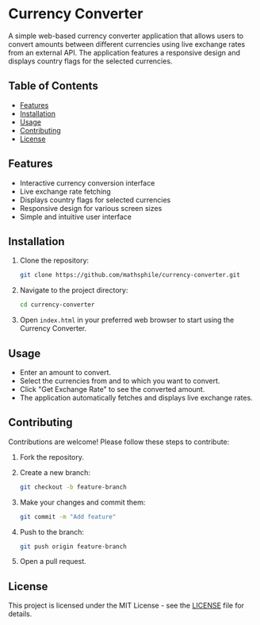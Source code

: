 # Currency Converter

A simple web-based currency converter application that allows users to convert amounts between different currencies using live exchange rates from an external API. The application features a responsive design and displays country flags for the selected currencies.

## Table of Contents

- [Features](#features)
- [Installation](#installation)
- [Usage](#usage)
- [Contributing](#contributing)
- [License](#license)


## Features

- Interactive currency conversion interface
- Live exchange rate fetching
- Displays country flags for selected currencies
- Responsive design for various screen sizes
- Simple and intuitive user interface

## Installation

1. Clone the repository:

    ```sh
    git clone https://github.com/mathsphile/currency-converter.git
    ```

2. Navigate to the project directory:

    ```sh
    cd currency-converter
    ```

3. Open `index.html` in your preferred web browser to start using the Currency Converter.

## Usage

- Enter an amount to convert.
- Select the currencies from and to which you want to convert.
- Click "Get Exchange Rate" to see the converted amount.
- The application automatically fetches and displays live exchange rates.

## Contributing

Contributions are welcome! Please follow these steps to contribute:

1. Fork the repository.
2. Create a new branch:

    ```sh
    git checkout -b feature-branch
    ```

3. Make your changes and commit them:

    ```sh
    git commit -m "Add feature"
    ```

4. Push to the branch:

    ```sh
    git push origin feature-branch
    ```

5. Open a pull request.

## License

This project is licensed under the MIT License - see the [LICENSE](LICENSE) file for details.

